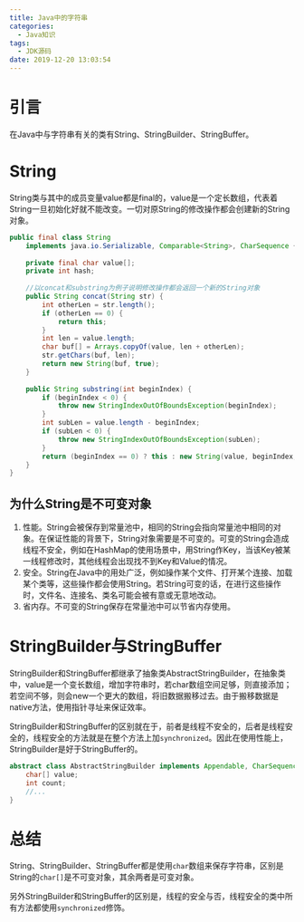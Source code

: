 ```yaml
---
title: Java中的字符串
categories:
  - Java知识
tags:
  - JDK源码
date: 2019-12-20 13:03:54
---
```


# 引言

在Java中与字符串有关的类有String、StringBuilder、StringBuffer。

<!-- more --> 



# String

String类与其中的成员变量value都是final的，value是一个定长数组，代表着String一旦初始化好就不能改变。一切对原String的修改操作都会创建新的String对象。

```java
public final class String 
    implements java.io.Serializable, Comparable<String>, CharSequence {
    
    private final char value[];
    private int hash;
    
    //以concat和substring为例子说明修改操作都会返回一个新的String对象
    public String concat(String str) {
        int otherLen = str.length();
        if (otherLen == 0) {
            return this;
        }
        int len = value.length;
        char buf[] = Arrays.copyOf(value, len + otherLen);
        str.getChars(buf, len);
        return new String(buf, true);
    }
    
    public String substring(int beginIndex) {
        if (beginIndex < 0) {
            throw new StringIndexOutOfBoundsException(beginIndex);
        }
        int subLen = value.length - beginIndex;
        if (subLen < 0) {
            throw new StringIndexOutOfBoundsException(subLen);
        }
        return (beginIndex == 0) ? this : new String(value, beginIndex, subLen);
    }
}
```



## 为什么String是不可变对象

1. 性能。String会被保存到常量池中，相同的String会指向常量池中相同的对象。在保证性能的背景下，String对象需要是不可变的。可变的String会造成线程不安全，例如在HashMap的使用场景中，用String作Key，当该Key被某一线程修改时，其他线程会出现找不到Key和Value的情况。
2. 安全。String在Java中的用处广泛，例如操作某个文件、打开某个连接、加载某个类等，这些操作都会使用String。若String可变的话，在进行这些操作时，文件名、连接名、类名可能会被有意或无意地改动。
3. 省内存。不可变的String保存在常量池中可以节省内存使用。



# StringBuilder与StringBuffer

StringBuilder和StringBuffer都继承了抽象类AbstractStringBuilder，在抽象类中，value是一个变长数组，增加字符串时，若char数组空间足够，则直接添加；若空间不够，则会new一个更大的数组，将旧数据搬移过去。由于搬移数据是native方法，使用指针寻址来保证效率。

StringBuilder和StringBuffer的区别就在于，前者是线程不安全的，后者是线程安全的，线程安全的方法就是在整个方法上加`synchronized`。因此在使用性能上，StringBuilder是好于StringBuffer的。

```java
abstract class AbstractStringBuilder implements Appendable, CharSequence {
    char[] value;
    int count;
    //...
}
```



# 总结

String、StringBuilder、StringBuffer都是使用`char`数组来保存字符串，区别是String的`char[]`是不可变对象，其余两者是可变对象。

另外StringBuilder和StringBuffer的区别是，线程的安全与否，线程安全的类中所有方法都使用`synchronized`修饰。